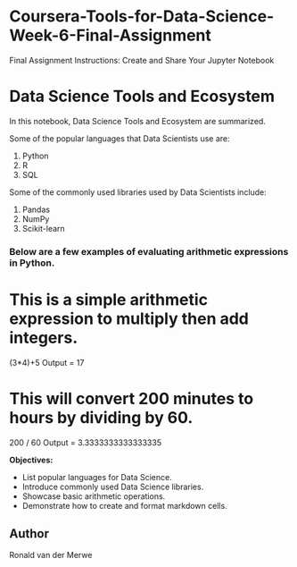 # Coursera-Tools-for-Data-Science-Week-6-Final-Assignment
Final Assignment Instructions: Create and Share Your Jupyter Notebook

# Data Science Tools and Ecosystem
In this notebook, Data Science Tools and Ecosystem are summarized.

Some of the popular languages that Data Scientists use are:
1. Python
2. R
3. SQL

Some of the commonly used libraries used by Data Scientists include:
1. Pandas
2. NumPy
3. Scikit-learn

### Below are a few examples of evaluating arithmetic expressions in Python.
# This is a simple arithmetic expression to multiply then add integers.
(3*4)+5
Output = 17
# This will convert 200 minutes to hours by dividing by 60.
200 / 60
Output = 3.3333333333333335

**Objectives:**
- List popular languages for Data Science.
- Introduce commonly used Data Science libraries.
- Showcase basic arithmetic operations.
- Demonstrate how to create and format markdown cells.

## Author
Ronald van der Merwe
